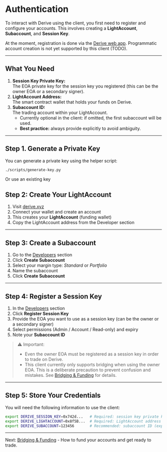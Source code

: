 # Authentication

To interact with Derive using the client, you first need to register and configure your accounts. This involves creating a **LightAccount**, **Subaccount**, and **Session Key**.

At the moment, registration is done via the [Derive web app](https://derive.xyz). Programmatic account creation is not yet supported by this client (TODO).

---

## What You Need

1. **Session Key Private Key:**  
   The EOA private key for the session key you registered (this can be the owner EOA or a secondary signer).
2. **LightAccount Address:**  
   The smart contract wallet that holds your funds on Derive.
3. **Subaccount ID:**  
   The trading account within your LightAccount.
   - Currently optional in the client: if omitted, the first subaccount will be used.
   - **Best practice:** always provide explicitly to avoid ambiguity.

---

## Step 1. Generate a Private Key

You can generate a private key using the helper script:

```shell
./scripts/generate-key.py
```

Or use an existing key

## Step 2: Create Your LightAccount

1. Visit [derive.xyz](https://derive.xyz)
2. Connect your wallet and create an account
3. This creates your **LightAccount** (funding wallet)
4. Copy the LightAccount address from the Developer section

---

## Step 3: Create a Subaccount

1. Go to the [Developers](https://www.derive.xyz/developers) section
2. Click **Create Subaccount**
3. Select your margin type: _Standard_ or _Portfolio_
4. Name the subaccount
5. Click **Create Subaccount**

---

## Step 4: Register a Session Key

1. In the [Developers](https://www.derive.xyz/developers) section
2. Click **Register Session Key**
3. Provide the EOA you want to use as a session key (can be the owner or a secondary signer)
4. Select permissions (Admin / Account / Read-only) and expiry
5. Note your **Subaccount ID**

> ⚠️ Important:
>
> - Even the owner EOA must be registered as a session key in order to trade on Derive.
> - This client currently only supports bridging when using the owner EOA. This is a deliberate precaution to prevent confusion and mistakes. See [Bridging & Funding](bridging.md) for details.

---

## Step 5: Store Your Credentials

You will need the following information to use the client:

```bash
export DERIVE_SESSION_KEY=0x742d...   # Required: session key private key
export DERIVE_LIGHTACCOUNT=0x8f5B...  # Required: LightAccount address
export DERIVE_SUBACCOUNT=123456       # Recommended: subaccount ID (explicit)
```

---

Next: [Bridging & Funding](bridging.md) - How to fund your accounts and get ready to trade.
